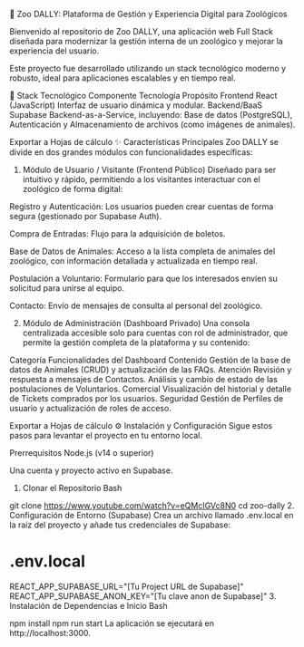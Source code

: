 🦁 Zoo DALLY: Plataforma de Gestión y Experiencia Digital para Zoológicos

Bienvenido al repositorio de Zoo DALLY, una aplicación web Full Stack diseñada para modernizar la gestión interna de un zoológico y mejorar la experiencia del usuario.

Este proyecto fue desarrollado utilizando un stack tecnológico moderno y robusto, ideal para aplicaciones escalables y en tiempo real.

🚀 Stack Tecnológico
Componente	Tecnología	Propósito
Frontend	React (JavaScript)	Interfaz de usuario dinámica y modular.
Backend/BaaS	Supabase	Backend-as-a-Service, incluyendo: Base de datos (PostgreSQL), Autenticación y Almacenamiento de archivos (como imágenes de animales).

Exportar a Hojas de cálculo
✨ Características Principales
Zoo DALLY se divide en dos grandes módulos con funcionalidades específicas:

1. Módulo de Usuario / Visitante (Frontend Público)
Diseñado para ser intuitivo y rápido, permitiendo a los visitantes interactuar con el zoológico de forma digital:

Registro y Autenticación: Los usuarios pueden crear cuentas de forma segura (gestionado por Supabase Auth).

Compra de Entradas: Flujo para la adquisición de boletos.

Base de Datos de Animales: Acceso a la lista completa de animales del zoológico, con información detallada y actualizada en tiempo real.

Postulación a Voluntario: Formulario para que los interesados envíen su solicitud para unirse al equipo.

Contacto: Envío de mensajes de consulta al personal del zoológico.

2. Módulo de Administración (Dashboard Privado)
Una consola centralizada accesible solo para cuentas con rol de administrador, que permite la gestión completa de la plataforma y su contenido:

Categoría	Funcionalidades del Dashboard
Contenido	Gestión de la base de datos de Animales (CRUD) y actualización de las FAQs.
Atención	Revisión y respuesta a mensajes de Contactos. Análisis y cambio de estado de las postulaciones de Voluntarios.
Comercial	Visualización del historial y detalle de Tickets comprados por los usuarios.
Seguridad	Gestión de Perfiles de usuario y actualización de roles de acceso.

Exportar a Hojas de cálculo
⚙️ Instalación y Configuración
Sigue estos pasos para levantar el proyecto en tu entorno local.

Prerrequisitos
Node.js (v14 o superior)

Una cuenta y proyecto activo en Supabase.

1. Clonar el Repositorio
Bash

git clone https://www.youtube.com/watch?v=eQMcIGVc8N0
cd zoo-dally
2. Configuración de Entorno (Supabase)
Crea un archivo llamado .env.local en la raíz del proyecto y añade tus credenciales de Supabase:

# .env.local
REACT_APP_SUPABASE_URL="[Tu Project URL de Supabase]"
REACT_APP_SUPABASE_ANON_KEY="[Tu clave anon de Supabase]"
3. Instalación de Dependencias e Inicio
Bash

npm install
npm run start
La aplicación se ejecutará en http://localhost:3000.
